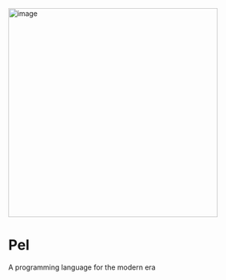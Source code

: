 <img width="419" alt="image" src="https://github.com/user-attachments/assets/bcf7280c-844b-4afa-9ded-3edbe39a9b39" />

# Pel
A programming language for the modern era

